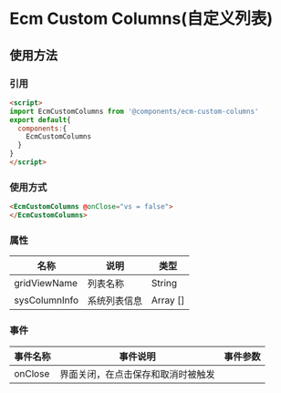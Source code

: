 # Ecm Custom Columns(自定义列表)
## 使用方法
### 引用

```html
<script>
import EcmCustomColumns from '@components/ecm-custom-columns'
export default{
  components:{
    EcmCustomColumns
  }
}
</script>
```
### 使用方式
```html
<EcmCustomColumns @onClose="vs = false">
</EcmCustomColumns>
```

### 属性
|名称|说明|类型|
|---|---|---|
|gridViewName|列表名称|String|
|sysColumnInfo|系统列表信息|Array []|

### 事件
|事件名称|事件说明|事件参数|
|---|---|---|
|onClose|界面关闭，在点击保存和取消时被触发||